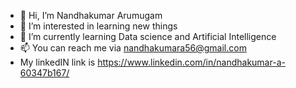 - 👋 Hi, I’m Nandhakumar Arumugam
- 👀 I’m interested in learning new things
- 🌱 I’m currently learning Data science and Artificial Intelligence
- 📫 You can reach me via nandhakumara56@gmail.com
- My linkedIN link is https://www.linkedin.com/in/nandhakumar-a-60347b167/

<!---
nandha-a/nandha-a is a ✨ special ✨ repository because its `README.md` (this file) appears on your GitHub profile.
You can click the Preview link to take a look at your changes.
--->

